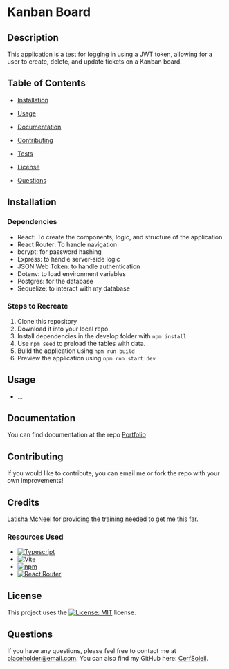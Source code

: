 # Kanban Board

  ## Description
  This application is a test for logging in using a JWT token, allowing for a user to create, delete, and update tickets on a Kanban board.


  ## Table of Contents

  - [Installation](#installation)

  - [Usage](#usage)

  - [Documentation](#documentation)

  - [Contributing](#contributing)

  - [Tests](#tests)

  - [License](#license)

  - [Questions](#questions)


  ## Installation

  ### Dependencies
  * React: To create the components, logic, and structure of the application
  * React Router: To handle navigation
  * bcrypt: for password hashing
  * Express: to handle server-side logic
  * JSON Web Token: to handle authentication
  * Dotenv: to load environment variables
  * Postgres: for the database
  * Sequelize: to interact with my database

  ### Steps to Recreate
  1. Clone this repository
  2. Download it into your local repo.
  3. Install dependencies in the develop folder with `npm install`
  4. Use `npm seed` to preload the tables with data.
  5. Build the application using `npm run build`
  6. Preview the application using `npm run start:dev`


  ## Usage
  * ...
    




  ## Documentation

  You can find documentation at the repo [Portfolio](https://github.com/CerfSoleil/M14_Kanban_Board)


  ## Contributing

  If you would like to contribute, you can email me or fork the repo with your own improvements!


  ## Credits

  [Latisha McNeel](https://github.com/lmcneel) for providing the training needed to get me this far.
  
  ### Resources Used
  * [![Typescript](https://img.shields.io/badge/TypeScript-3178C6?style=for-the-badge&logo=typescript&logoColor=white)](https://www.typescriptlang.org/)
  * [![Vite](https://img.shields.io/badge/Vite-646CFF?style=for-the-badge&logo=Vite&logoColor=white)](https://vite.dev/)
  * [![npm](https://img.shields.io/badge/npm-CB3837?style=for-the-badge&logo=npm&logoColor=white)](https://www.npmjs.com)
  * [![React Router](https://img.shields.io/badge/-React%20Router-CA4245?logo=react-router)](https://reactrouter.com/)


  ## License

  This project uses the [![License: MIT](https://img.shields.io/badge/License-MIT-yellow.svg)](https://opensource.org/licenses/MIT) license.



  ## Questions

If you have any questions, please feel free to contact me at placeholder@email.com. You can also find my GitHub here: [CerfSoleil](https://github.com/CerfSoleil).
